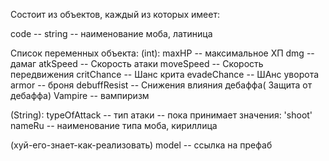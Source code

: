 Состоит из объектов, каждый из которых имеет:

code -- string -- наименование моба, латиница

Список переменных объекта:
(int):
maxHP -- максимальное ХП
dmg -- дамаг
atkSpeed -- Скорость атаки
moveSpeed -- Скорость передвижения
critChance -- Шанс крита
evadeChance -- ШАнс уворота
armor -- броня
debuffResist -- Снижения влияния дебаффа( Защита от дебаффа)
Vampire -- вампиризм

(String):
typeOfAttack -- тип атаки -- пока принимает значения: 'shoot'
nameRu -- наименование типа моба, кириллица

(хуй-его-знает-как-реализовать)
model -- ссылка на префаб